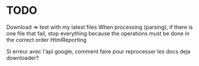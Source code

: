 # TODO
Download => test with my latest files
When processing (parsing), if there is one file that fail, stop everything because the operations must be done in the correct order
HtmlReporting

Si erreur avec l'api google, comment faire pour reprocesser les docs deja downloader?




